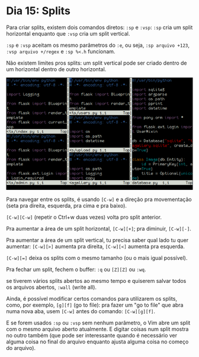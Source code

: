 # Dia 15: Splits

Para criar splits, existem dois comandos diretos: `:sp` e `:vsp`: `:sp` cria um
split horizontal enquanto que `:vsp` cria um split vertical.

`:sp` e `:vsp` aceitam os mesmo parâmetros do `:e`, ou seja, `:sp arquivo
+123`, `:vsp arquivo +/regex` e `:sp %<.h` funcionam.

Não existem limites pros splits:  um split vertical pode ser criado dentro de
um horizontal dentro de outro horizontal.

![](all.png)

Para navegar entre os splits, é usando `[C-w]` e a direção pra movementação
(seta pra direita, esquerda, pra cima e pra baixo).

`[C-w][C-w]` (repetir o Ctrl+w duas vezes) volta pro split anterior.

Pra aumentar a área de um split horizontal, `[C-w][+]`; pra diminuir,
`[C-w][-]`.

Pra aumentar a área de um split vertical, tu precisa saber qual lado tu quer
aumentar: `[C-w][>]` aumenta pra direita, `[C-w][<]` aumenta pra esquerda.

`[C-w][=]` deixa os splits com o mesmo tamanho (ou o mais igual possível).

Pra fechar um split, fechem o buffer: `:q` ou `[Z][Z]` ou `:wq`.

se tiverem vários splits abertos ao mesmo tempo e quiserem salvar todos os
arquivos abertos, `:wall` (write all).

Ainda, é possível modificar certos comandos para utilizarem os splits, como,
por exemplo, `[g][f]` (go to file): pra fazer um "go to file" que abra numa
nova aba, usem `[C-w]` antes do comando: `[C-w][g][f]`.

E se forem usados `:sp` ou `:vsp` sem nenhum parâmetro, o Vim abre um split com
o mesmo arquivo aberto atualmente.  E digitar coisas num split mostra no outro
também (que pode ser interessante quando é necessário ver alguma coisa no final
do arquivo enquanto ajusta alguma coisa no começo do arquivo).
